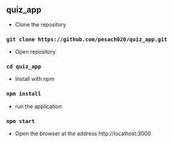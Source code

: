 ## quiz_app

* Clone the repository

### ` git clone https://github.com/pesach020/quiz_app.git `

* Open repository

### `cd quiz_app`

* Install with npm

### `npm install`

* run the application
### `npm start`

* Open the browser at the address http://localhost:3000



